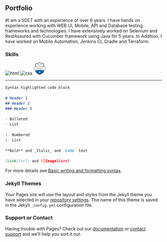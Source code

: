 ## Portfolio

#I am a SDET  with an experience of over 6 years. I have hands on experience working with WEB UI, Mobile, API and Database testing frameworks and technologies. I have extensively worked on Selenium and RestAssured with Cucumber framework using Java for 5 years. In Addition, I have worked on Mobile Automation, Jenkins CI, Gradle and Terraform.

### Skills

<p align='left'>
  <img src="https://upload.wikimedia.org/wikipedia/commons/d/d5/Selenium_Logo.png" alt="html" width="40" height="40">
  <img src='https://upload.wikimedia.org/wikipedia/commons/thumb/d/d5/CSS3_logo_and_wordmark.svg/1200px-CSS3_logo_and_wordmark.svg.png' alt="css" width="40" height="40">
  <img src="/microsoft-certified-azure-fundamentals.png" alt="AZ-900" width="40" height="40">
</p>

---

```markdown
Syntax highlighted code block

# Header 1
## Header 2
### Header 3

- Bulleted
- List

1. Numbered
2. List

**Bold** and _Italic_ and `Code` text

[Link](url) and ![Image](src)
```

For more details see [Basic writing and formatting syntax](https://docs.github.com/en/github/writing-on-github/getting-started-with-writing-and-formatting-on-github/basic-writing-and-formatting-syntax).

### Jekyll Themes

Your Pages site will use the layout and styles from the Jekyll theme you have selected in your [repository settings](https://github.com/jpreetish/preetish.javalgekar.github.io/settings/pages). The name of this theme is saved in the Jekyll `_config.yml` configuration file.

### Support or Contact

Having trouble with Pages? Check out our [documentation](https://docs.github.com/categories/github-pages-basics/) or [contact support](https://support.github.com/contact) and we’ll help you sort it out.
